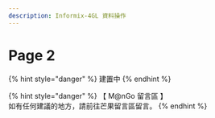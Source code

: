 ```yaml
---
description: Informix-4GL 資料操作
---
```


# Page 2

{% hint style="danger" %}
建置中
{% endhint %}

{% hint style="danger" %}
【 M@nGo 留言區 】\
如有任何建議的地方，請前往芒果留言區留言。
{% endhint %}
